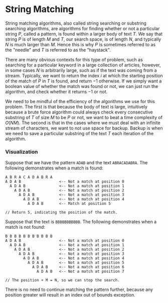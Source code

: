 # String Matching

String matching algorithms, also called string searching or substring searching algorithms, are 
algorithms for finding whether or not a particular string $P$, called a pattern, is found within a
larger body of text $T$. We say that string $P$ is of length $M$ and $T$, our search space, is of
length $N$, and typically $N$ is much larger than $M$. Hence this is why $P$ is sometimes referred
to as the "needle" and $T$ is referred to as the "haystack".

There are many obvious contexts for this type of problem, such as searching for a particular keyword 
in a large collection of articles, however, in some cases $N$ is arbitrarily large, such as if the 
text was coming from a stream. Typically, we want to return the index $i$ at which the starting 
position of the match of $P$ in $T$ is found, and return $-1$ otherwise. If we simply want a boolean 
value of whether the match was found or not, we can just run the algorithm, and check whether it 
returns $-1$ or not.

We need to be mindful of the efficiency of the algorithms we use for this problem. The first is that
because the body of text is large, intuitively because a brute force algorithm could always check
every consecutive substring of $T$ of size $M$ to be $P$ or not, we want to beat a time complexity
of $O(NM)$. The second is that in the cases where we must deal with an infinite stream of 
characters, we want to not use space for backup. Backup is when we need to save a particular 
substring of the text $T$ each iteration of the algorithm. 

### Visualization

Suppose that we have the pattern `ADAB` and the text `ABRACADABRA`. The following demonstrates when
a match is found:

```
A B R A C A D A B R A
A D A B                 <-- Not a match at position 0
  A D A B               <-- Not a match at position 1
    A D A B             <-- Not a match at position 2
      A D A B           <-- Not a match at position 3
        A D A B         <-- Not a match at position 4
          A D A B       <-- Match at position 5

// Return 5, indicating the position of the match.
```

Suppose that the text is `BBBBBBBBBBB`. The following demonstrates when a match is not found:

```
B B B B B B B B B B B
A D A B                 <-- Not a match at position 0
  A D A B               <-- Not a match at position 1
    A D A B             <-- Not a match at position 2
      A D A B           <-- Not a match at position 3
        A D A B         <-- Not a match at position 4
          A D A B       <-- Not a match at position 5
            A D A B     <-- Not a match at position 6
              A D A B   <-- Not a match at position 7

// The position + M = N, so we can stop the search.
```

There is no need to continue matching the pattern further, because any position greater will result
in an index out of bounds exception.
